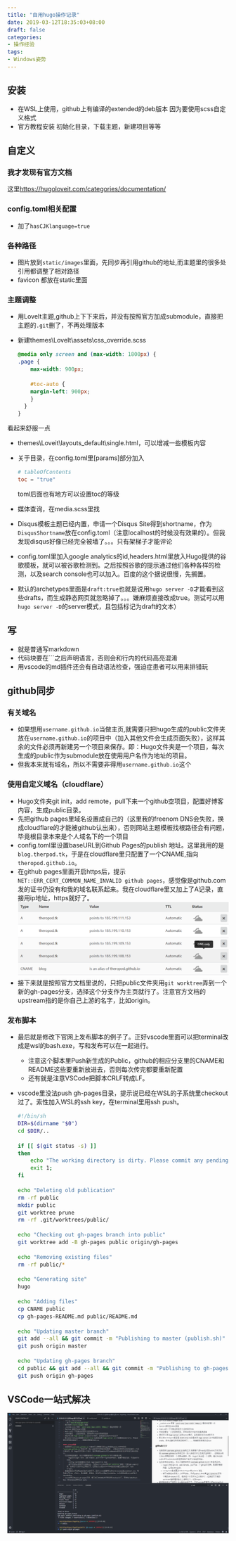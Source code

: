 ```yaml
---
title: "自用hugo操作记录"
date: 2019-03-12T18:35:03+08:00
draft: false
categories:
- 操作经验
tags:
- Windows姿势
---
```

## 安装

- 在WSL上使用，github上有编译的extended的deb版本 因为要使用scss自定义格式
- 官方教程安装 初始化目录，下载主题，新建项目等等

## 自定义

### 我才发现有官方文档

这里<https://hugoloveit.com/categories/documentation/>

### config.toml相关配置

- 加了`hasCJKlanguage=true`

### 各种路径

- 图片放到`static/images`里面，先同步再引用github的地址,而主题里的很多处引用都调整了相对路径
- favicon 都放在static里面

### 主题调整

- 用LoveIt主题,github上下下来后，并没有按照官方加成submodule，直接把主题的`.git`删了，不再处理版本
- 新建themes\LoveIt\assets\css\_override.scss
  
    ```css
    @media only screen and (max-width: 1800px) {
    .page {
        max-width: 900px;

        #toc-auto {
        margin-left: 900px;
        }
      }
    }

    ```

看起来舒服一点

- themes\Loveit\layouts\_default\single.html，可以增减一些模板内容
- 关于目录，在config.toml里[params]部分加入

    ```toml
    # tableOfContents
    toc = "true"
    ```

    toml后面也有地方可以设置toc的等级

- 媒体查询，在media.scss里找
- Disqus模板主题已经内置，申请一个Disqus Site得到shortname，作为`DisqusShortname`放在config.toml（注意localhost的时候没有效果的）。但我发现disqus好像已经完全被墙了。。。只有架梯子才能评论

- config.toml里加入google analytics的id,headers.html里放入Hugo提供的谷歌模板，就可以被谷歌检测到。之后按照谷歌的提示通过他们各种各样的检测，以及search console也可以加入。百度的这个据说很慢，先搁置。
- 默认的archetypes里面是`draft:true`也就是说用`hugo server -D`才能看到这些drafts，而生成静态网页就忽略掉了。。。嫌麻烦直接改成true。测试可以用`hugo server -D`的server模式，且包括标记为draft的文本）
  
## 写

- 就是普通写markdown
- 代码块要在```之后声明语言，否则会和行内的代码高亮混淆
- 用vscode的md插件还会有自动语法检查，强迫症患者可以用来排错玩

## github同步

### 有关域名

- 如果想用`username.github.io`当做主页,就需要只把hugo生成的public文件夹放在`username.github.io`的项目中（加入其他文件会生成页面失败），这样其余的文件必须再新建另一个项目来保存。即：Hugo文件夹是一个项目，每次生成的public作为submodule放在使用用户名作为地址的项目。
- 但我本来就有域名，所以不需要非得用`username.github.io`这个

### 使用自定义域名（cloudflare）

- Hugo文件夹git init，add remote，pull下来一个github空项目，配置好博客内容，生成public目录。
- 先把github pages里域名设置成自己的（这里我的freenom DNS会失败，换成cloudflare的才能被github认出来），否则网站主题模板找根路径会有问题，毕竟根目录本来是个人域名下的一个项目
- config.toml里设置baseURL到Github Pages的publish 地址。这里我用的是`blog.therpod.tk`，于是在cloudflare里只配置了一个CNAME,指向`theropod.github.io`。
- 在github pages里面开启https后，提示`NET::ERR_CERT_COMMON_NAME_INVALID github pages`，感觉像是github.com发的证书仍没有和我的域名联系起来。我在cloudflare里又加上了A记录，直接用ip地址，https就好了。
![image](https://raw.githubusercontent.com/Theropod/hugoblog/master/static/images/blog_images/2019-03-12-%E8%87%AA%E7%94%A8hugo%E6%93%8D%E4%BD%9C%E8%AE%B0%E5%BD%95-02.png)
- 接下来就是按照官方文档里说的，只把public文件夹用`git worktree`弄到一个新的gh-pages分支，选择这个分支作为主页就行了。注意官方文档的upstream指的是你自己上游的名字，比如origin。

### 发布脚本

- 最后就是修改下官网上发布脚本的例子了。正好vscode里面可以把terminal改成是wsl的bash.exe，写和发布可以在一起进行。
  - 注意这个脚本里Push新生成的Public，github的相应分支里的CNAME和README这些要重新放进去，否则每次传完都要重新配置
  - 还有就是注意VSCode把脚本CRLF转成LF。
- vscode里没法push gh-pages目录，提示说已经在WSL的子系统里checkout过了。索性加入WSL的ssh key，在terminal里用ssh push。

    ```bash
    #!/bin/sh
    DIR=$(dirname "$0")
    cd $DIR/..

    if [[ $(git status -s) ]]
    then
        echo "The working directory is dirty. Please commit any pending changes."
        exit 1;
    fi

    echo "Deleting old publication"
    rm -rf public
    mkdir public
    git worktree prune
    rm -rf .git/worktrees/public/

    echo "Checking out gh-pages branch into public"
    git worktree add -B gh-pages public origin/gh-pages

    echo "Removing existing files"
    rm -rf public/*

    echo "Generating site"
    hugo

    echo "Adding files"
    cp CNAME public
    cp gh-pages-README.md public/README.md

    echo "Updating master branch"
    git add --all && git commit -m "Publishing to master (publish.sh)"
    git push origin master

    echo "Updating gh-pages branch"
    cd public && git add --all && git commit -m "Publishing to gh-pages (publish.sh)"
    git push origin gh-pages
    ```

## VSCode一站式解决

![image](https://raw.githubusercontent.com/Theropod/hugoblog/master/static/images/blog_images/2019-03-12-%E8%87%AA%E7%94%A8hugo%E6%93%8D%E4%BD%9C%E8%AE%B0%E5%BD%95-01.png)
